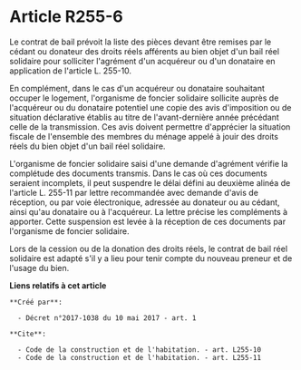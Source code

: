 # Article R255-6

Le contrat de bail prévoit la liste des pièces devant être remises par le cédant ou donateur des droits réels afférents au
bien objet d'un bail réel solidaire pour solliciter l'agrément d'un acquéreur ou d'un donataire en application de l'article
L. 255-10. 

En complément, dans le cas d'un acquéreur ou donataire souhaitant occuper le logement, l'organisme de foncier solidaire
sollicite auprès de l'acquéreur ou du donataire potentiel une copie des avis d'imposition ou de situation déclarative établis
au titre de l'avant-dernière année précédant celle de la transmission. Ces avis doivent permettre d'apprécier la situation
fiscale de l'ensemble des membres du ménage appelé à jouir des droits réels du bien objet d'un bail réel solidaire. 

L'organisme de foncier solidaire saisi d'une demande d'agrément vérifie la complétude des documents transmis. Dans le cas où
ces documents seraient incomplets, il peut suspendre le délai défini au deuxième alinéa de l'article L. 255-11 par lettre
recommandée avec demande d'avis de réception, ou par voie électronique, adressée au donateur ou au cédant, ainsi qu'au
donataire ou à l'acquéreur. La lettre précise les compléments à apporter. Cette suspension est levée à la réception de ces
documents par l'organisme de foncier solidaire. 

Lors de la cession ou de la donation des droits réels, le contrat de bail réel solidaire est adapté s'il y a lieu pour tenir
compte du nouveau preneur et de l'usage du bien.

**Liens relatifs à cet article**

	**Créé par**:

	  - Décret n°2017-1038 du 10 mai 2017 - art. 1

	**Cite**:

	  - Code de la construction et de l'habitation. - art. L255-10
	  - Code de la construction et de l'habitation. - art. L255-11
